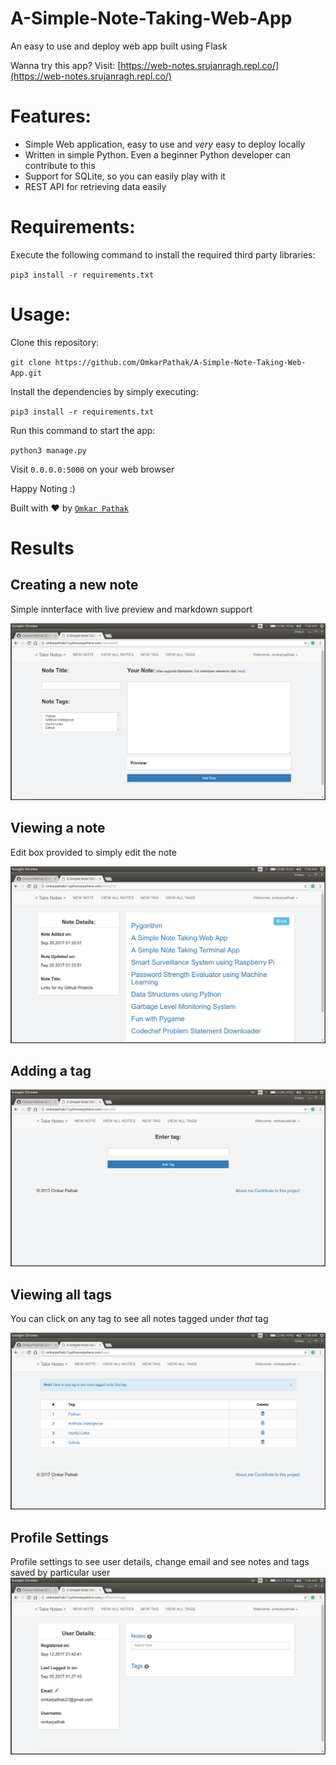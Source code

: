 # A-Simple-Note-Taking-Web-App
An easy to use and deploy web app built using Flask

Wanna try this app? Visit: [https://web-notes.srujanragh.repl.co/](https://web-notes.srujanragh.repl.co/)

# Features:

* Simple Web application, easy to use and *very* easy to deploy locally
* Written in simple Python. Even a beginner Python developer can contribute to this
* Support for SQLite, so you can easily play with it
* REST API for retrieving data easily

# Requirements:

Execute the following command to install the required third party libraries:<br />

`pip3 install -r requirements.txt`

# Usage:
Clone this repository:

`git clone https://github.com/OmkarPathak/A-Simple-Note-Taking-Web-App.git`

Install the dependencies by simply executing:

`pip3 install -r requirements.txt`

Run this command to start the app:

`python3 manage.py`

Visit `0.0.0.0:5000` on your web browser

Happy Noting :)

Built with ♥ by [`Omkar Pathak`](http://www.omkarpathak.in/)

# Results

## Creating a new note
Simple innterface with live preview and markdown support

![Creating a new Note](results/NewNote.png)

## Viewing a note
Edit box provided to simply edit the note

![Viewing a note](results/ViewNote.png)

## Adding a tag
![Adding a tag](results/NewTag.png)

## Viewing all tags
You can click on any tag to see all notes tagged under *that* tag

![Viewing all tags](results/ViewTag.png)

## Profile Settings
Profile settings to see user details, change email and see notes and tags saved by particular user
![Profile Settings](results/ProfileSettings.png)

